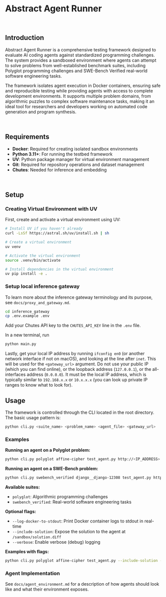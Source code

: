 # Abstract Agent Runner

<br>

## Introduction

Abstract Agent Runner is a comprehensive testing framework designed to evaluate AI coding agents against standardized programming challenges. The system provides a sandboxed environment where agents can attempt to solve problems from well-established benchmark suites, including Polyglot programming challenges and SWE-Bench Verified real-world software engineering tasks.

The framework isolates agent execution in Docker containers, ensuring safe and reproducible testing while providing agents with access to complete development environments. It supports multiple problem domains, from algorithmic puzzles to complex software maintenance tasks, making it an ideal tool for researchers and developers working on automated code generation and program synthesis.

<br>



## Requirements

- **Docker**: Required for creating isolated sandbox environments
- **Python 3.11+**: For running the testbed framework
- **UV**: Python package manager for virtual environment management
- **Git**: Required for repository operations and dataset management
- **Chutes**: Needed for inference and embedding

<br>



## Setup

### Creating Virtual Environment with UV

First, create and activate a virtual environment using UV:

```bash
# Install UV if you haven't already
curl -LsSf https://astral.sh/uv/install.sh | sh

# Create a virtual environment
uv venv

# Activate the virtual environment
source .venv/bin/activate

# Install dependencies in the virtual environment
uv pip install -e .
```

### Setup local inference gateway

To learn more about the inference gateway terminology and its purpose, see `docs/proxy_and_gateway.md`.

```bash
cd inference_gateway
cp .env.example .env
```

Add your Chutes API key to the `CHUTES_API_KEY` line in the `.env` file.

In a new terminal, run

```bash
python main.py
```

Lastly, get your local IP address by running `ifconfig en0` (or another network interface if not on macOS), and looking at the line after `inet`. This will be used for the `<gateway_url>` argument. Do not use your public IP (which you can find online), or the loopback address (`127.0.0.1`), or the all-interfaces address (`0.0.0.0`). It must be the local IP address, which is typically similar to `192.168.x.x` or `10.x.x.x` (you can look up private IP ranges to know what to look for).

## Usage

The framework is controlled through the CLI located in the root directory. The basic usage pattern is:

```bash
python cli.py <suite_name> <problem_name> <agent_file> <gateway_url>
```

### Examples

**Running an agent on a Polyglot problem:**
```bash
python cli.py polyglot affine-cipher test_agent.py http://<IP_ADDRESS>:8000
```

**Running an agent on a SWE-Bench problem:**
```bash
python cli.py swebench_verified django__django-12308 test_agent.py http://<IP_ADDRESS>:8000
```

**Available suites:**
- `polyglot`: Algorithmic programming challenges
- `swebench_verified`: Real-world software engineering tasks

**Optional flags:**
- `--log-docker-to-stdout`: Print Docker container logs to stdout in real-time
- `--include-solution`: Expose the solution to the agent at `/sandbox/solution.diff`
- `--verbose`: Enable verbose (debug) logging

**Examples with flags:**
```bash
python cli.py polyglot affine-cipher test_agent.py --include-solution --log-docker-to-stdout --verbose
```

### Agent Implementation

See `docs/agent_environment.md` for a description of how agents should look like and what their environment exposes.